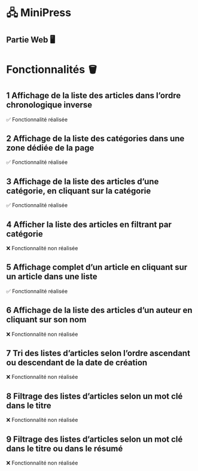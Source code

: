 # 🖧 MiniPress
## Partie Web 🖥️

# Fonctionnalités 🪣
## 1 Affichage de la liste des articles dans l’ordre chronologique inverse
✅ Fonctionnalité réalisée
## 2 Affichage de la liste des catégories dans une zone dédiée de la page
✅ Fonctionnalité réalisée
## 3 Affichage de la liste des articles d’une catégorie, en cliquant sur la catégorie
✅ Fonctionnalité réalisée
## 4 Afficher la liste des articles en filtrant par catégorie
❌ Fonctionnalité non réalisée
## 5 Affichage complet d’un article en cliquant sur un article dans une liste
✅ Fonctionnalité réalisée
## 6 Affichage de la liste des articles d’un auteur en cliquant sur son nom
❌ Fonctionnalité non réalisée
## 7 Tri des listes d’articles selon l’ordre ascendant ou descendant de la date de création
❌ Fonctionnalité non réalisée
## 8 Filtrage des listes d’articles selon un mot clé dans le titre
❌ Fonctionnalité non réalisée
## 9 Filtrage des listes d’articles selon un mot clé dans le titre ou dans le résumé
❌ Fonctionnalité non réalisée